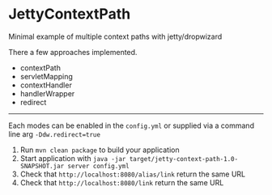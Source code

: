 # JettyContextPath

Minimal example of multiple context paths with jetty/dropwizard

There a few approaches implemented.
* contextPath
* servletMapping
* contextHandler
* handlerWrapper
* redirect
---

Each modes can be enabled in the `config.yml` or supplied via a command line arg `-Ddw.redirect=true`

1. Run `mvn clean package` to build your application
1. Start application with `java -jar target/jetty-context-path-1.0-SNAPSHOT.jar server config.yml`
1. Check that `http://localhost:8080/alias/link` return the same URL
1. Check that `http://localhost:8080/link` return the same URL
